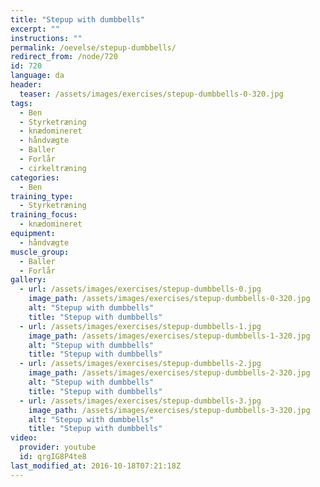 ```yaml
---
title: "Stepup with dumbbells"
excerpt: ""
instructions: ""
permalink: /oevelse/stepup-dumbbells/
redirect_from: /node/720
id: 720
language: da
header:
  teaser: /assets/images/exercises/stepup-dumbbells-0-320.jpg
tags:
  - Ben
  - Styrketræning
  - knædomineret
  - håndvægte
  - Baller
  - Forlår
  - cirkeltræning
categories:
  - Ben
training_type: 
  - Styrketræning
training_focus: 
  - knædomineret
equipment:
  - håndvægte
muscle_group:
  - Baller
  - Forlår
gallery:
  - url: /assets/images/exercises/stepup-dumbbells-0.jpg
    image_path: /assets/images/exercises/stepup-dumbbells-0-320.jpg
    alt: "Stepup with dumbbells"
    title: "Stepup with dumbbells"
  - url: /assets/images/exercises/stepup-dumbbells-1.jpg
    image_path: /assets/images/exercises/stepup-dumbbells-1-320.jpg
    alt: "Stepup with dumbbells"
    title: "Stepup with dumbbells"
  - url: /assets/images/exercises/stepup-dumbbells-2.jpg
    image_path: /assets/images/exercises/stepup-dumbbells-2-320.jpg
    alt: "Stepup with dumbbells"
    title: "Stepup with dumbbells"
  - url: /assets/images/exercises/stepup-dumbbells-3.jpg
    image_path: /assets/images/exercises/stepup-dumbbells-3-320.jpg
    alt: "Stepup with dumbbells"
    title: "Stepup with dumbbells"
video:
  provider: youtube
  id: qrgIG8P4te8
last_modified_at: 2016-10-18T07:21:18Z
---
```

